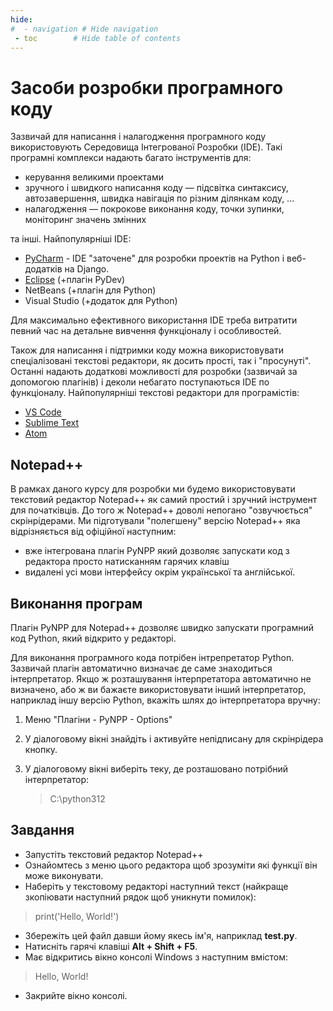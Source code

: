 ```yaml
---
hide:
#  - navigation # Hide navigation
 - toc        # Hide table of contents
---
```

# Засоби розробки програмного коду

Зазвичай для написання і налагодження програмного коду використовують Середовища Інтегрованої Розробки (IDE). Такі програмні комплекси надають багато інструментів для:

- керування великими проектами
- зручного і швидкого написання коду — підсвітка синтаксису, автозавершення, швидка навігація по різним ділянкам коду, ...
- налагодження — покрокове виконання коду, точки зупинки, моніторинг значень змінних

та інші.
Найпопулярніші IDE:

- [PyCharm](https://www.jetbrains.com/pycharm/) - IDE "заточене" для розробки проектів на Python і веб-додатків на Django.
- [Eclipse](http://www.eclipse.org/home/index.php) (+плагін PyDev)
- NetBeans (+плагін для Python)
- Visual Studio (+додаток для Python)

Для максимально ефективного використання IDE треба витратити певний час на детальне вивчення функціоналу і особливостей.

Також для написання і підтримки коду можна використовувати спеціалізовані текстові редактори, як досить прості, так і "просунуті". Останні надають додаткові можливості для розробки (зазвичай за допомогою плагінів) і деколи небагато поступаються IDE по функціоналу.
Найпопулярніші текстові редактори для програмістів:

- [VS Code](https://code.visualstudio.com/)
- [Sublime Text](https://www.sublimetext.com/)
- [Atom](https://atom.io/)

## Notepad++

В рамках даного курсу для розробки ми будемо використовувати текстовий редактор Notepad++ як самий простий і зручний інструмент для початківців. До того ж Notepad++ доволі непогано "озвучюється" скрінрідерами.
Ми підготували "полегшену" версію Notepad++ яка відрізняється від офіційної наступним:

- вже інтегрована плагін PyNPP який дозволяє запускати код з редактора просто натисканням гарячих клавіш
- видалені усі мови інтерфейсу окрім української та англійської.

## Виконання програм

Плагін PyNPP для Notepad++ дозволяє швидко запускати програмний код Python, який відкрито у редакторі. 

Для виконання програмного кода потрібен інтрепретатор Python. 
Зазвичай плагін автоматично визначає де саме знаходиться інтерпретатор. 
Якщо ж розташування інтерпретатора автоматично не визначено, або ж ви бажаєте використовувати інший інтерпретатор, 
наприклад іншу версію Python, вкажіть шлях до інтерпретатора вручну:

1. Меню "Плагіни - PyNPP - Options"
1. У діалоговому вікні знайдіть і активуйте непідписану для скрінрідера кнопку.
3. У діалоговому вікні виберіть теку, де розташовано потрібний інтерпретатор:
    
    > C:\python312

<!---
##### Крок за кроком: встановлення і запуск Notepad++
1. Завантажте zip-архів [notepad_plus_plus.zip](/python-starter/files/notepad_plus_plus.zip)
1. Розпакуйте його в обране Вами місце у файловій системі.
1. Перейдіть і теку **Notepad++**
1. Знайдіть файл notepad++.exe і запустіть його. За бажанням щоб у подальшому зручно і швидко запускати редактор Ви можете створити ярлик на стільниці Windows.
1. За замовчуванням мова інтерфейсу встановлена як Україньска. Ви можете встановити Анлійську або Російську мову інтерфейсу обравши пункт меню "Налаштування".
-->


## Завдання
- Запустіть текстовий редактор Notepad++
- Ознайомтесь з меню цього редактора щоб зрозуміти які функції він може виконувати.
- Наберіть у текстовому редакторі наступний текст (найкраще зкопіювати наступний рядок щоб уникнути помилок):
>print('Hello, World!')
- Збережіть цей файл давши йому якесь ім'я, наприклад **test.py**.
- Натисніть гарячі клавіші **Alt + Shift + F5**.
- Має відкритись вікно консолі Windows з наступним вмістом:
>    Hello, World!
- Закрийте вікно консолі.
